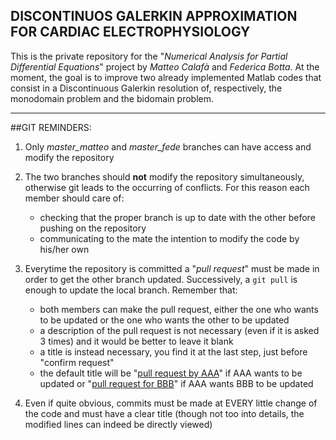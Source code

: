 DISCONTINUOS GALERKIN APPROXIMATION FOR CARDIAC ELECTROPHYSIOLOGY
-----------------------------------------------------------------


This is the private repository for the "*Numerical Analysis for Partial Differential Equations*" project by *Matteo Calafà* and *Federica Botta*.
At the moment, the goal is to improve two already implemented Matlab codes that consist in a Discontinuous Galerkin resolution of, respectively, the monodomain problem and the bidomain problem.


------------------------------
##GIT REMINDERS:

1. Only *master_matteo* and *master_fede* branches can have access and modify the repository

2. The two branches should **not** modify the repository simultaneously, otherwise git leads to the occurring of conflicts. For this reason each member should care of:
    - checking that the proper branch is up to date with the other before pushing on the repository 
    - communicating to the mate the intention to modify the code by his/her own
    
3. Everytime the repository is committed a "*pull request*" must be made in order to get the other branch updated. Successively, a `git pull` is enough to update the local branch. Remember that:
    - both members can make the pull request, either the one who wants to be updated or the one who wants the other to be updated
    - a description of the pull request is not necessary (even if it is asked 3 times) and it would be better to leave it blank
    - a title is instead necessary, you find it at the last step, just before "confirm request"
    - the default title will be "<u>pull request by AAA</u>" if AAA wants to be updated or "<u>pull request for BBB</u>" if AAA wants BBB to be updated
    
4. Even if quite obvious, commits must be made at EVERY little change of the code and must have a clear title (though not too into details, the modified lines can indeed be directly viewed)
